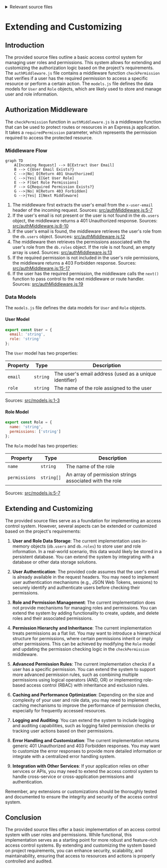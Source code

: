 <details>
<summary>Relevant source files</summary>

The following files were used as context for generating this wiki page:

- [src/models.js](https://github.com/aanickode/access-control-service/blob/main/src/models.js)
- [src/authMiddleware.js](https://github.com/aanickode/access-control-service/blob/main/src/authMiddleware.js)
</details>

# Extending and Customizing

## Introduction

The provided source files outline a basic access control system for managing user roles and permissions. This system allows for extending and customizing the authorization logic based on the project's requirements. The `authMiddleware.js` file contains a middleware function `checkPermission` that verifies if a user has the required permission to access a specific resource or perform a certain action. The `models.js` file defines the data models for `User` and `Role` objects, which are likely used to store and manage user and role information.

## Authorization Middleware

The `checkPermission` function in `authMiddleware.js` is a middleware function that can be used to protect routes or resources in an Express.js application. It takes a `requiredPermission` parameter, which represents the permission required to access the protected resource.

### Middleware Flow

```mermaid
graph TD
    A[Incoming Request] --> B[Extract User Email]
    B --> C{User Email Exists?}
    C -->|No| D[Return 401 Unauthorized]
    C -->|Yes| E[Get User Role]
    E --> F[Get Role Permissions]
    F --> G{Required Permission Exists?}
    G -->|No| H[Return 403 Forbidden]
    G -->|Yes| I[Next Middleware]
```

1. The middleware first extracts the user's email from the `x-user-email` header of the incoming request. Sources: [src/authMiddleware.js:5-7]()
2. If the user's email is not present or the user is not found in the `db.users` object, the middleware returns a 401 Unauthorized response. Sources: [src/authMiddleware.js:8-10]()
3. If the user's email is found, the middleware retrieves the user's role from the `db.users` object. Sources: [src/authMiddleware.js:12]()
4. The middleware then retrieves the permissions associated with the user's role from the `db.roles` object. If the role is not found, an empty array is used. Sources: [src/authMiddleware.js:13]()
5. If the required permission is not included in the user's role permissions, the middleware returns a 403 Forbidden response. Sources: [src/authMiddleware.js:15-17]()
6. If the user has the required permission, the middleware calls the `next()` function to pass control to the next middleware or route handler. Sources: [src/authMiddleware.js:19]()

### Data Models

The `models.js` file defines the data models for `User` and `Role` objects.

#### User Model

```javascript
export const User = {
  email: 'string',
  role: 'string'
};
```

The `User` model has two properties:

| Property | Type     | Description                                  |
|----------|----------|----------------------------------------------|
| `email`  | `string` | The user's email address (used as a unique identifier) |
| `role`   | `string` | The name of the role assigned to the user   |

Sources: [src/models.js:1-3]()

#### Role Model

```javascript
export const Role = {
  name: 'string',
  permissions: ['string']
};
```

The `Role` model has two properties:

| Property      | Type       | Description                                  |
|----------------|------------|----------------------------------------------|
| `name`         | `string`   | The name of the role                         |
| `permissions`  | `string[]` | An array of permission strings associated with the role |

Sources: [src/models.js:5-7]()

## Extending and Customizing

The provided source files serve as a foundation for implementing an access control system. However, several aspects can be extended or customized based on the project's requirements:

1. **User and Role Data Storage**: The current implementation uses in-memory objects (`db.users` and `db.roles`) to store user and role information. In a real-world scenario, this data would likely be stored in a persistent database. You can extend the system by integrating with a database or other data storage solutions.

2. **User Authentication**: The provided code assumes that the user's email is already available in the request headers. You may need to implement user authentication mechanisms (e.g., JSON Web Tokens, sessions) to securely identify and authenticate users before checking their permissions.

3. **Role and Permission Management**: The current implementation does not provide mechanisms for managing roles and permissions. You can extend the system by adding functionality to create, update, and delete roles and their associated permissions.

4. **Permission Hierarchy and Inheritance**: The current implementation treats permissions as a flat list. You may want to introduce a hierarchical structure for permissions, where certain permissions inherit or imply other permissions. This can be achieved by modifying the `Role` model and updating the permission checking logic in the `checkPermission` middleware.

5. **Advanced Permission Rules**: The current implementation checks if a user has a specific permission. You can extend the system to support more advanced permission rules, such as combining multiple permissions using logical operators (AND, OR) or implementing role-based access control (RBAC) with inheritance and exclusion rules.

6. **Caching and Performance Optimization**: Depending on the size and complexity of your user and role data, you may need to implement caching mechanisms to improve the performance of permission checks, especially for frequently accessed resources.

7. **Logging and Auditing**: You can extend the system to include logging and auditing capabilities, such as logging failed permission checks or tracking user actions based on their permissions.

8. **Error Handling and Customization**: The current implementation returns generic 401 Unauthorized and 403 Forbidden responses. You may want to customize the error responses to provide more detailed information or integrate with a centralized error handling system.

9. **Integration with Other Services**: If your application relies on other services or APIs, you may need to extend the access control system to handle cross-service or cross-application permissions and authentication.

Remember, any extensions or customizations should be thoroughly tested and documented to ensure the integrity and security of the access control system.

## Conclusion

The provided source files offer a basic implementation of an access control system with user roles and permissions. While functional, this implementation serves as a starting point for more robust and feature-rich access control systems. By extending and customizing the system based on project requirements, you can enhance security, scalability, and maintainability, ensuring that access to resources and actions is properly controlled and audited.